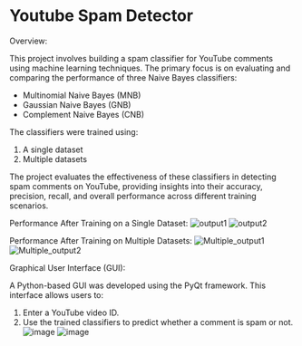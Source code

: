 # Youtube Spam Detector
Overview:

This project involves building a spam classifier for YouTube comments using machine learning techniques. The primary focus is on evaluating and comparing the performance of three Naive Bayes classifiers:
* Multinomial Naive Bayes (MNB)
* Gaussian Naive Bayes (GNB)
* Complement Naive Bayes (CNB)

The classifiers were trained using:
1. A single dataset
2. Multiple datasets

The project evaluates the effectiveness of these classifiers in detecting spam comments on YouTube, providing insights into their accuracy, precision, recall, and overall performance across different training scenarios.

Performance After Training on a Single Dataset:
![output1](https://github.com/user-attachments/assets/6fe9a4c5-fd69-40ef-a5b8-8467293e3945)
![output2](https://github.com/user-attachments/assets/78051906-675a-49cd-8599-48c19f33b1f6)

Performance After Training on Multiple Datasets:
![Multiple_output1](https://github.com/user-attachments/assets/cb4a6e66-0618-43fd-b49d-3ba0a1af67c1)
![Multiple_output2](https://github.com/user-attachments/assets/cb4a6e66-0618-43fd-b49d-3ba0a1af67c1)

Graphical User Interface (GUI):

A Python-based GUI was developed using the PyQt framework. This interface allows users to:
1. Enter a YouTube video ID.
2. Use the trained classifiers to predict whether a comment is spam or not.
![image](https://github.com/user-attachments/assets/37f17840-ed21-462c-88b8-13975c6a7c0d)
![image](https://github.com/user-attachments/assets/81cde65d-9c46-4bfd-a95f-961e37214688)

